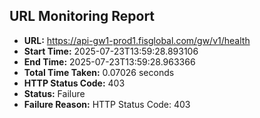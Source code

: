 ## URL Monitoring Report

- **URL:** https://api-gw1-prod1.fisglobal.com/gw/v1/health
- **Start Time:** 2025-07-23T13:59:28.893106
- **End Time:** 2025-07-23T13:59:28.963366
- **Total Time Taken:** 0.07026 seconds
- **HTTP Status Code:** 403
- **Status:** Failure
- **Failure Reason:** HTTP Status Code: 403

